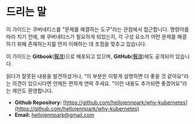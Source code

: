 # 드리는 말

이 가이드는 쿠버네티스를 "문제를 해결하는 도구"라는 관점에서 접근합니다. 명령어를 따라 치기 전에, 왜 쿠버네티스가 필요하게 되었는지, 각 구성 요소가 어떤 문제를 해결하기 위해 존재하는지를 먼저 이해하는 데 초점을 맞추고 있습니다.

이 가이드는 **Gitbook**([**링크**](https://hjp.gitbook.io/why-kubernetes/intro/intro))으로 배포되고 있으며, **GitHub**([**링크**](https://github.com/hellojennpark/why-kubernetes))에도 공개되어 있습니다.

읽다가 잘못된 내용을 발견하셨거나, "이 부분은 이렇게 설명하면 더 좋을 것 같아요"라는 의견이 있으시다면 언제든 편하게 연락 주세요. "이런 내용도 추가되면 좋겠어요"라는 제안도 환영합니다.



* **Github Repository:** [https://github.com/hellojennpark/why-kubernetes](https://github.com/hellojennpark/why-kubernetes)
* **Email:** [hellojennpark@gmail.com](mailto:hellojennpark@gmail.com)

